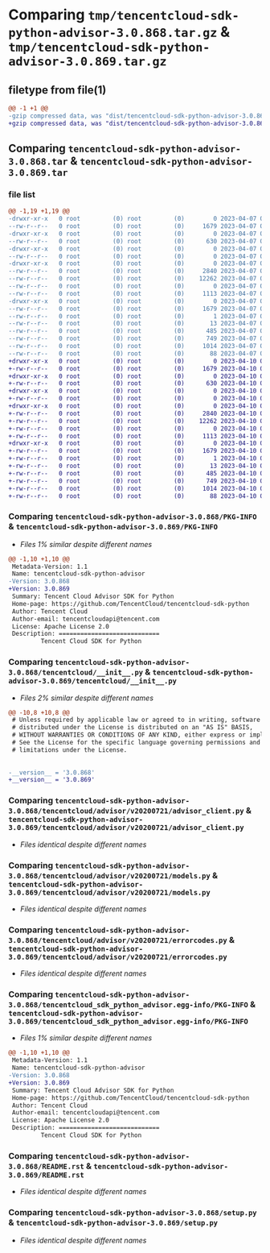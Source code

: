 # Comparing `tmp/tencentcloud-sdk-python-advisor-3.0.868.tar.gz` & `tmp/tencentcloud-sdk-python-advisor-3.0.869.tar.gz`

## filetype from file(1)

```diff
@@ -1 +1 @@
-gzip compressed data, was "dist/tencentcloud-sdk-python-advisor-3.0.868.tar", last modified: Fri Apr  7 00:14:08 2023, max compression
+gzip compressed data, was "dist/tencentcloud-sdk-python-advisor-3.0.869.tar", last modified: Mon Apr 10 02:53:07 2023, max compression
```

## Comparing `tencentcloud-sdk-python-advisor-3.0.868.tar` & `tencentcloud-sdk-python-advisor-3.0.869.tar`

### file list

```diff
@@ -1,19 +1,19 @@
-drwxr-xr-x   0 root         (0) root         (0)        0 2023-04-07 00:14:08.000000 tencentcloud-sdk-python-advisor-3.0.868/
--rw-r--r--   0 root         (0) root         (0)     1679 2023-04-07 00:14:08.000000 tencentcloud-sdk-python-advisor-3.0.868/PKG-INFO
-drwxr-xr-x   0 root         (0) root         (0)        0 2023-04-07 00:14:08.000000 tencentcloud-sdk-python-advisor-3.0.868/tencentcloud/
--rw-r--r--   0 root         (0) root         (0)      630 2023-04-07 00:14:08.000000 tencentcloud-sdk-python-advisor-3.0.868/tencentcloud/__init__.py
-drwxr-xr-x   0 root         (0) root         (0)        0 2023-04-07 00:14:08.000000 tencentcloud-sdk-python-advisor-3.0.868/tencentcloud/advisor/
--rw-r--r--   0 root         (0) root         (0)        0 2023-04-07 00:14:08.000000 tencentcloud-sdk-python-advisor-3.0.868/tencentcloud/advisor/__init__.py
-drwxr-xr-x   0 root         (0) root         (0)        0 2023-04-07 00:14:08.000000 tencentcloud-sdk-python-advisor-3.0.868/tencentcloud/advisor/v20200721/
--rw-r--r--   0 root         (0) root         (0)     2840 2023-04-07 00:14:08.000000 tencentcloud-sdk-python-advisor-3.0.868/tencentcloud/advisor/v20200721/advisor_client.py
--rw-r--r--   0 root         (0) root         (0)    12262 2023-04-07 00:14:08.000000 tencentcloud-sdk-python-advisor-3.0.868/tencentcloud/advisor/v20200721/models.py
--rw-r--r--   0 root         (0) root         (0)        0 2023-04-07 00:14:08.000000 tencentcloud-sdk-python-advisor-3.0.868/tencentcloud/advisor/v20200721/__init__.py
--rw-r--r--   0 root         (0) root         (0)     1113 2023-04-07 00:14:08.000000 tencentcloud-sdk-python-advisor-3.0.868/tencentcloud/advisor/v20200721/errorcodes.py
-drwxr-xr-x   0 root         (0) root         (0)        0 2023-04-07 00:14:08.000000 tencentcloud-sdk-python-advisor-3.0.868/tencentcloud_sdk_python_advisor.egg-info/
--rw-r--r--   0 root         (0) root         (0)     1679 2023-04-07 00:14:08.000000 tencentcloud-sdk-python-advisor-3.0.868/tencentcloud_sdk_python_advisor.egg-info/PKG-INFO
--rw-r--r--   0 root         (0) root         (0)        1 2023-04-07 00:14:08.000000 tencentcloud-sdk-python-advisor-3.0.868/tencentcloud_sdk_python_advisor.egg-info/dependency_links.txt
--rw-r--r--   0 root         (0) root         (0)       13 2023-04-07 00:14:08.000000 tencentcloud-sdk-python-advisor-3.0.868/tencentcloud_sdk_python_advisor.egg-info/top_level.txt
--rw-r--r--   0 root         (0) root         (0)      485 2023-04-07 00:14:08.000000 tencentcloud-sdk-python-advisor-3.0.868/tencentcloud_sdk_python_advisor.egg-info/SOURCES.txt
--rw-r--r--   0 root         (0) root         (0)      749 2023-04-07 00:14:08.000000 tencentcloud-sdk-python-advisor-3.0.868/README.rst
--rw-r--r--   0 root         (0) root         (0)     1014 2023-04-07 00:14:08.000000 tencentcloud-sdk-python-advisor-3.0.868/setup.py
--rw-r--r--   0 root         (0) root         (0)       88 2023-04-07 00:14:08.000000 tencentcloud-sdk-python-advisor-3.0.868/setup.cfg
+drwxr-xr-x   0 root         (0) root         (0)        0 2023-04-10 02:53:07.000000 tencentcloud-sdk-python-advisor-3.0.869/
+-rw-r--r--   0 root         (0) root         (0)     1679 2023-04-10 02:53:07.000000 tencentcloud-sdk-python-advisor-3.0.869/PKG-INFO
+drwxr-xr-x   0 root         (0) root         (0)        0 2023-04-10 02:53:07.000000 tencentcloud-sdk-python-advisor-3.0.869/tencentcloud/
+-rw-r--r--   0 root         (0) root         (0)      630 2023-04-10 02:53:07.000000 tencentcloud-sdk-python-advisor-3.0.869/tencentcloud/__init__.py
+drwxr-xr-x   0 root         (0) root         (0)        0 2023-04-10 02:53:07.000000 tencentcloud-sdk-python-advisor-3.0.869/tencentcloud/advisor/
+-rw-r--r--   0 root         (0) root         (0)        0 2023-04-10 02:53:07.000000 tencentcloud-sdk-python-advisor-3.0.869/tencentcloud/advisor/__init__.py
+drwxr-xr-x   0 root         (0) root         (0)        0 2023-04-10 02:53:07.000000 tencentcloud-sdk-python-advisor-3.0.869/tencentcloud/advisor/v20200721/
+-rw-r--r--   0 root         (0) root         (0)     2840 2023-04-10 02:53:07.000000 tencentcloud-sdk-python-advisor-3.0.869/tencentcloud/advisor/v20200721/advisor_client.py
+-rw-r--r--   0 root         (0) root         (0)    12262 2023-04-10 02:53:07.000000 tencentcloud-sdk-python-advisor-3.0.869/tencentcloud/advisor/v20200721/models.py
+-rw-r--r--   0 root         (0) root         (0)        0 2023-04-10 02:53:07.000000 tencentcloud-sdk-python-advisor-3.0.869/tencentcloud/advisor/v20200721/__init__.py
+-rw-r--r--   0 root         (0) root         (0)     1113 2023-04-10 02:53:07.000000 tencentcloud-sdk-python-advisor-3.0.869/tencentcloud/advisor/v20200721/errorcodes.py
+drwxr-xr-x   0 root         (0) root         (0)        0 2023-04-10 02:53:07.000000 tencentcloud-sdk-python-advisor-3.0.869/tencentcloud_sdk_python_advisor.egg-info/
+-rw-r--r--   0 root         (0) root         (0)     1679 2023-04-10 02:53:07.000000 tencentcloud-sdk-python-advisor-3.0.869/tencentcloud_sdk_python_advisor.egg-info/PKG-INFO
+-rw-r--r--   0 root         (0) root         (0)        1 2023-04-10 02:53:07.000000 tencentcloud-sdk-python-advisor-3.0.869/tencentcloud_sdk_python_advisor.egg-info/dependency_links.txt
+-rw-r--r--   0 root         (0) root         (0)       13 2023-04-10 02:53:07.000000 tencentcloud-sdk-python-advisor-3.0.869/tencentcloud_sdk_python_advisor.egg-info/top_level.txt
+-rw-r--r--   0 root         (0) root         (0)      485 2023-04-10 02:53:07.000000 tencentcloud-sdk-python-advisor-3.0.869/tencentcloud_sdk_python_advisor.egg-info/SOURCES.txt
+-rw-r--r--   0 root         (0) root         (0)      749 2023-04-10 02:53:07.000000 tencentcloud-sdk-python-advisor-3.0.869/README.rst
+-rw-r--r--   0 root         (0) root         (0)     1014 2023-04-10 02:53:07.000000 tencentcloud-sdk-python-advisor-3.0.869/setup.py
+-rw-r--r--   0 root         (0) root         (0)       88 2023-04-10 02:53:07.000000 tencentcloud-sdk-python-advisor-3.0.869/setup.cfg
```

### Comparing `tencentcloud-sdk-python-advisor-3.0.868/PKG-INFO` & `tencentcloud-sdk-python-advisor-3.0.869/PKG-INFO`

 * *Files 1% similar despite different names*

```diff
@@ -1,10 +1,10 @@
 Metadata-Version: 1.1
 Name: tencentcloud-sdk-python-advisor
-Version: 3.0.868
+Version: 3.0.869
 Summary: Tencent Cloud Advisor SDK for Python
 Home-page: https://github.com/TencentCloud/tencentcloud-sdk-python
 Author: Tencent Cloud
 Author-email: tencentcloudapi@tencent.com
 License: Apache License 2.0
 Description: ============================
         Tencent Cloud SDK for Python
```

### Comparing `tencentcloud-sdk-python-advisor-3.0.868/tencentcloud/__init__.py` & `tencentcloud-sdk-python-advisor-3.0.869/tencentcloud/__init__.py`

 * *Files 2% similar despite different names*

```diff
@@ -10,8 +10,8 @@
 # Unless required by applicable law or agreed to in writing, software
 # distributed under the License is distributed on an "AS IS" BASIS,
 # WITHOUT WARRANTIES OR CONDITIONS OF ANY KIND, either express or implied.
 # See the License for the specific language governing permissions and
 # limitations under the License.
 
 
-__version__ = '3.0.868'
+__version__ = '3.0.869'
```

### Comparing `tencentcloud-sdk-python-advisor-3.0.868/tencentcloud/advisor/v20200721/advisor_client.py` & `tencentcloud-sdk-python-advisor-3.0.869/tencentcloud/advisor/v20200721/advisor_client.py`

 * *Files identical despite different names*

### Comparing `tencentcloud-sdk-python-advisor-3.0.868/tencentcloud/advisor/v20200721/models.py` & `tencentcloud-sdk-python-advisor-3.0.869/tencentcloud/advisor/v20200721/models.py`

 * *Files identical despite different names*

### Comparing `tencentcloud-sdk-python-advisor-3.0.868/tencentcloud/advisor/v20200721/errorcodes.py` & `tencentcloud-sdk-python-advisor-3.0.869/tencentcloud/advisor/v20200721/errorcodes.py`

 * *Files identical despite different names*

### Comparing `tencentcloud-sdk-python-advisor-3.0.868/tencentcloud_sdk_python_advisor.egg-info/PKG-INFO` & `tencentcloud-sdk-python-advisor-3.0.869/tencentcloud_sdk_python_advisor.egg-info/PKG-INFO`

 * *Files 1% similar despite different names*

```diff
@@ -1,10 +1,10 @@
 Metadata-Version: 1.1
 Name: tencentcloud-sdk-python-advisor
-Version: 3.0.868
+Version: 3.0.869
 Summary: Tencent Cloud Advisor SDK for Python
 Home-page: https://github.com/TencentCloud/tencentcloud-sdk-python
 Author: Tencent Cloud
 Author-email: tencentcloudapi@tencent.com
 License: Apache License 2.0
 Description: ============================
         Tencent Cloud SDK for Python
```

### Comparing `tencentcloud-sdk-python-advisor-3.0.868/README.rst` & `tencentcloud-sdk-python-advisor-3.0.869/README.rst`

 * *Files identical despite different names*

### Comparing `tencentcloud-sdk-python-advisor-3.0.868/setup.py` & `tencentcloud-sdk-python-advisor-3.0.869/setup.py`

 * *Files identical despite different names*

